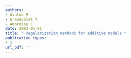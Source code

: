 ```yaml
---
authors: 
- Avalos M 
- Grandvalet Y 
- Ambroise C 
date: 2003-01-01
title: " Regularization methods for additive models "
publication_types:
- 1
url_pdf: ''
---
```

